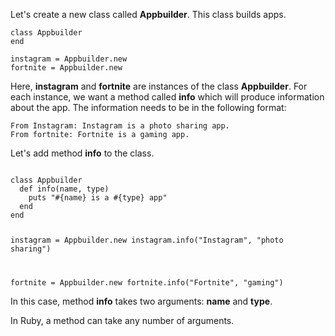 Let's create a new class called **Appbuilder**.
This class builds apps.

```
class Appbuilder
end

instagram = Appbuilder.new
fortnite = Appbuilder.new
```

Here, **instagram** and **fortnite**
are instances of the class **Appbuilder**.
For each instance, we want a method
called **info** which will produce
information about the app.
The information needs to be in
the following format:

```
From Instagram: Instagram is a photo sharing app.
From fortnite: Fortnite is a gaming app.
```

Let's add method **info** to the class.

<codeblock language="ruby" type="lesson">
<code>
class Appbuilder
  def info(name, type)
    puts "#{name} is a #{type} app"
  end
end

instagram = Appbuilder.new
instagram.info("Instagram", "photo sharing")

fortnite = Appbuilder.new
fortnite.info("Fortnite", "gaming")
</code>
</codeblock>

In this case, method **info**
takes two arguments: **name**
and **type**.

In Ruby, a method can take any
number of arguments.
